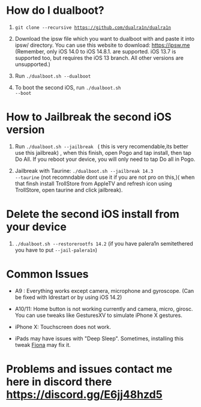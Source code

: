 # How do I dualboot?

1. <code>git clone --recursive https://github.com/dualra1n/dualra1n</code>

2. Download the ipsw file which you want to dualboot with and paste it into ipsw/ directory. You can use this website to download: https://ipsw.me (Remember, only iOS 14.0 to iOS 14.8.1. are supported. iOS 13.7 is supported too, but requires the iOS 13 branch. All other versions are unsupported.)

3. Run <code>./dualboot.sh --dualboot <version you want to dualboot with></code>

4. To boot the second iOS, run <code>./dualboot.sh --boot</code>


# How to Jailbreak the second iOS version  

1. Run <code>./dualboot.sh --jailbreak <version></code> ( this is very recomendable,its better use this jailbreak) , when this finish, open Pogo and tap install, then tap Do All. If you reboot your device, you will only need to tap Do all in Pogo.

2. Jailbreak with Taurine: <code>./dualboot.sh --jailbreak 14.3 --taurine</code> (not recomndable dont use it if you are not pro on this,)( when that finsh install TrollStore from AppleTV and refresh icon using TrollStore, open taurine and click jailbreak).


# Delete the second iOS install from your device

1. <code>./dualboot.sh --restorerootfs 14.2</code> (if you have palera1n semitethered you have to put <code>--jail-palera1n</code>)


# Common Issues

- A9 : Everything works except camera, microphone and gyroscope. (Can be fixed with ldrestart or by using iOS 14.2)

- A10/11: Home button is not working currently and camera, micro, girosc. You can use tweaks like GesturesXV to simulate iPhone X gestures.

- iPhone X: Touchscreen does not work.

- iPads may have issues with "Deep Sleep". Sometimes, installing this tweak [Fiona](https://www.ios-repo-updates.com/repository/julioverne-s-repo/package/com.julioverne.fiona/) may fix it.

# Problems and issues contact me here in discord there https://discord.gg/E6jj48hzd5
